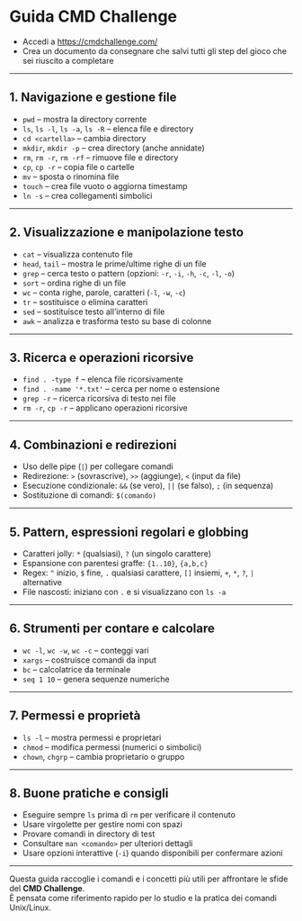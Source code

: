 
# Guida CMD Challenge
- Accedi a https://cmdchallenge.com/
- Crea un documento da consegnare che salvi tutti gli step del gioco che sei riuscito a completare


---

## 1. Navigazione e gestione file

- `pwd` – mostra la directory corrente  
- `ls`, `ls -l`, `ls -a`, `ls -R` – elenca file e directory  
- `cd <cartella>` – cambia directory  
- `mkdir`, `mkdir -p` – crea directory (anche annidate)  
- `rm`, `rm -r`, `rm -rf` – rimuove file e directory  
- `cp`, `cp -r` – copia file o cartelle  
- `mv` – sposta o rinomina file  
- `touch` – crea file vuoto o aggiorna timestamp  
- `ln -s` – crea collegamenti simbolici  

---

## 2. Visualizzazione e manipolazione testo

- `cat` – visualizza contenuto file  
- `head`, `tail` – mostra le prime/ultime righe di un file  
- `grep` – cerca testo o pattern (opzioni: `-r`, `-i`, `-h`, `-c`, `-l`, `-o`)  
- `sort` – ordina righe di un file  
- `wc` – conta righe, parole, caratteri (`-l`, `-w`, `-c`)  
- `tr` – sostituisce o elimina caratteri  
- `sed` – sostituisce testo all’interno di file  
- `awk` – analizza e trasforma testo su base di colonne  

---

## 3. Ricerca e operazioni ricorsive

- `find . -type f` – elenca file ricorsivamente  
- `find . -name '*.txt'` – cerca per nome o estensione  
- `grep -r` – ricerca ricorsiva di testo nei file  
- `rm -r`, `cp -r` – applicano operazioni ricorsive  

---

## 4. Combinazioni e redirezioni

- Uso delle pipe (`|`) per collegare comandi  
- Redirezione: `>` (sovrascrive), `>>` (aggiunge), `<` (input da file)  
- Esecuzione condizionale: `&&` (se vero), `||` (se falso), `;` (in sequenza)  
- Sostituzione di comandi: `$(comando)`  

---

## 5. Pattern, espressioni regolari e globbing

- Caratteri jolly: `*` (qualsiasi), `?` (un singolo carattere)  
- Espansione con parentesi graffe: `{1..10}`, `{a,b,c}`  
- Regex: `^` inizio, `$` fine, `.` qualsiasi carattere, `[]` insiemi, `+`, `*`, `?`, `|` alternative  
- File nascosti: iniziano con `.` e si visualizzano con `ls -a`  

---

## 6. Strumenti per contare e calcolare

- `wc -l`, `wc -w`, `wc -c` – conteggi vari  
- `xargs` – costruisce comandi da input  
- `bc` – calcolatrice da terminale  
- `seq 1 10` – genera sequenze numeriche  

---

## 7. Permessi e proprietà

- `ls -l` – mostra permessi e proprietari  
- `chmod` – modifica permessi (numerici o simbolici)  
- `chown`, `chgrp` – cambia proprietario o gruppo  

---

## 8. Buone pratiche e consigli

- Eseguire sempre `ls` prima di `rm` per verificare il contenuto  
- Usare virgolette per gestire nomi con spazi  
- Provare comandi in directory di test  
- Consultare `man <comando>` per ulteriori dettagli  
- Usare opzioni interattive (`-i`) quando disponibili per confermare azioni  

---

Questa guida raccoglie i comandi e i concetti più utili per affrontare le sfide del **CMD Challenge**.  
È pensata come riferimento rapido per lo studio e la pratica dei comandi Unix/Linux.

